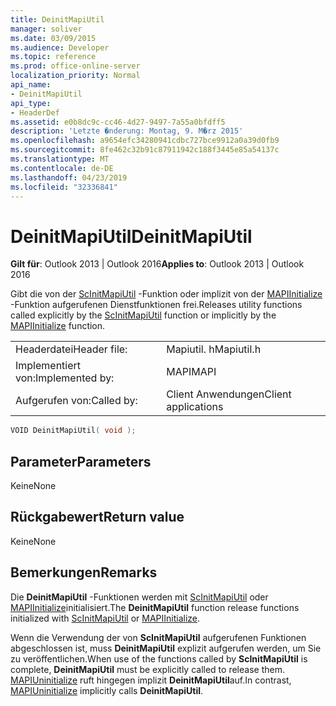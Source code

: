 ```yaml
---
title: DeinitMapiUtil
manager: soliver
ms.date: 03/09/2015
ms.audience: Developer
ms.topic: reference
ms.prod: office-online-server
localization_priority: Normal
api_name:
- DeinitMapiUtil
api_type:
- HeaderDef
ms.assetid: e0b8dc9c-cc46-4d27-9497-7a55a0bfdff5
description: 'Letzte �nderung: Montag, 9. M�rz 2015'
ms.openlocfilehash: a9654efc34280941cdbc727bce9912a0a39d0fb9
ms.sourcegitcommit: 8fe462c32b91c87911942c188f3445e85a54137c
ms.translationtype: MT
ms.contentlocale: de-DE
ms.lasthandoff: 04/23/2019
ms.locfileid: "32336841"
---
```

# <a name="deinitmapiutil"></a><span data-ttu-id="decef-103">DeinitMapiUtil</span><span class="sxs-lookup"><span data-stu-id="decef-103">DeinitMapiUtil</span></span>

  
  
<span data-ttu-id="decef-104">**Gilt für**: Outlook 2013 | Outlook 2016</span><span class="sxs-lookup"><span data-stu-id="decef-104">**Applies to**: Outlook 2013 | Outlook 2016</span></span> 
  
<span data-ttu-id="decef-105">Gibt die von der [ScInitMapiUtil](scinitmapiutil.md) -Funktion oder implizit von der [MAPIInitialize](mapiinitialize.md) -Funktion aufgerufenen Dienstfunktionen frei.</span><span class="sxs-lookup"><span data-stu-id="decef-105">Releases utility functions called explicitly by the [ScInitMapiUtil](scinitmapiutil.md) function or implicitly by the [MAPIInitialize](mapiinitialize.md) function.</span></span> 
  
|||
|:-----|:-----|
|<span data-ttu-id="decef-106">Headerdatei</span><span class="sxs-lookup"><span data-stu-id="decef-106">Header file:</span></span>  <br/> |<span data-ttu-id="decef-107">Mapiutil. h</span><span class="sxs-lookup"><span data-stu-id="decef-107">Mapiutil.h</span></span>  <br/> |
|<span data-ttu-id="decef-108">Implementiert von:</span><span class="sxs-lookup"><span data-stu-id="decef-108">Implemented by:</span></span>  <br/> |<span data-ttu-id="decef-109">MAPI</span><span class="sxs-lookup"><span data-stu-id="decef-109">MAPI</span></span>  <br/> |
|<span data-ttu-id="decef-110">Aufgerufen von:</span><span class="sxs-lookup"><span data-stu-id="decef-110">Called by:</span></span>  <br/> |<span data-ttu-id="decef-111">Client Anwendungen</span><span class="sxs-lookup"><span data-stu-id="decef-111">Client applications</span></span>  <br/> |
   
```cpp
VOID DeinitMapiUtil( void );
```

## <a name="parameters"></a><span data-ttu-id="decef-112">Parameter</span><span class="sxs-lookup"><span data-stu-id="decef-112">Parameters</span></span>

<span data-ttu-id="decef-113">Keine</span><span class="sxs-lookup"><span data-stu-id="decef-113">None</span></span> 
  
## <a name="return-value"></a><span data-ttu-id="decef-114">Rückgabewert</span><span class="sxs-lookup"><span data-stu-id="decef-114">Return value</span></span>

<span data-ttu-id="decef-115">Keine</span><span class="sxs-lookup"><span data-stu-id="decef-115">None</span></span> 
  
## <a name="remarks"></a><span data-ttu-id="decef-116">Bemerkungen</span><span class="sxs-lookup"><span data-stu-id="decef-116">Remarks</span></span>

<span data-ttu-id="decef-117">Die **DeinitMapiUtil** -Funktionen werden mit [ScInitMapiUtil](scinitmapiutil.md) oder [MAPIInitialize](mapiinitialize.md)initialisiert.</span><span class="sxs-lookup"><span data-stu-id="decef-117">The **DeinitMapiUtil** function release functions initialized with [ScInitMapiUtil](scinitmapiutil.md) or [MAPIInitialize](mapiinitialize.md).</span></span> 
  
<span data-ttu-id="decef-118">Wenn die Verwendung der von **ScInitMapiUtil** aufgerufenen Funktionen abgeschlossen ist, muss **DeinitMapiUtil** explizit aufgerufen werden, um Sie zu veröffentlichen.</span><span class="sxs-lookup"><span data-stu-id="decef-118">When use of the functions called by **ScInitMapiUtil** is complete, **DeinitMapiUtil** must be explicitly called to release them.</span></span> <span data-ttu-id="decef-119">[MAPIUninitialize](mapiuninitialize.md) ruft hingegen implizit **DeinitMapiUtil**auf.</span><span class="sxs-lookup"><span data-stu-id="decef-119">In contrast, [MAPIUninitialize](mapiuninitialize.md) implicitly calls **DeinitMapiUtil**.</span></span> 
  

